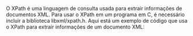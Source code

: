 O XPath é uma linguagem de consulta usada para extrair informações de documentos XML. Para usar o XPath em um programa em C, é necessário incluir a biblioteca libxml/xpath.h. Aqui está um exemplo de código que usa o XPath para extrair informações de um documento XML:
